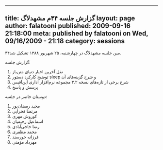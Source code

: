 ----------
title: گزارش جلسه ۴۴‌م مشهد‌لاگ
layout: page
author: falatooni
published: 2009-09-16 21:18:00
meta: published by falatooni on Wed, 09/16/2009 - 21:18
category: sessions
----------
۴۴‌مین جلسه مشهدلاگ در چهارشنبه، ۲۵ شهریور ۱۳۸۸ تشکیل شد.


<!--more-->



گزارش جلسه:

  1. نقل آخرین اخبار دنیای متن‌باز
  2. توضیح کارکرد دستور sleep و شرح گزینه‌های آن
  3. شرح برخی از تازه‌های نسخه ۳.۲ مجموعه نرم‌افزار اداری اپن‌آفیس
  4. پرسش و پاسخ

دوستان حاضر در جلسه:

  1. مجید رمضان‌پور
  2. مرتضا فخرایی
  3. کوروش مهری
  4. اسماعیل رحیمیان
  5. رضا حاجی‌آبادی
  6. محمد مظفری
  7. فرزانه خورسند
  8. مهرداد مؤمنی
